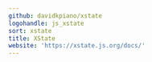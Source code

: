 ```yaml
---
github: davidkpiano/xstate
logohandle: js_xstate
sort: xstate
title: XState
website: 'https://xstate.js.org/docs/'
---
```

